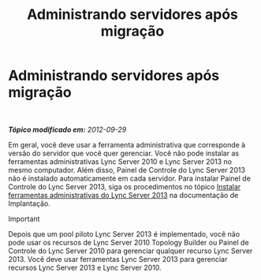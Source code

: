 ﻿---
title: Administrando servidores após migração
TOCTitle: Administrando servidores após migração
ms:assetid: 7b08f048-c951-4050-b77c-0fff351620e7
ms:mtpsurl: https://technet.microsoft.com/pt-br/library/JJ205023(v=OCS.15)
ms:contentKeyID: 49307208
ms.date: 05/19/2016
mtps_version: v=OCS.15
ms.translationtype: HT
---

# Administrando servidores após migração

 

_**Tópico modificado em:** 2012-09-29_

Em geral, você deve usar a ferramenta administrativa que corresponde à versão do servidor que você quer gerenciar. Você não pode instalar as ferramentas administrativas Lync Server 2010 e Lync Server 2013 no mesmo computador. Além disso, Painel de Controle do Lync Server 2013 não é instalado automaticamente em cada servidor. Para instalar Painel de Controle do Lync Server 2013, siga os procedimentos no tópico [Instalar ferramentas administrativas do Lync Server 2013](lync-server-2013-install-lync-server-administrative-tools.md) na documentação de Implantação.

> [!IMPORTANT]  
> Depois que um pool piloto Lync Server 2013 é implementado, você não pode usar os recursos de Lync Server 2010 Topology Builder ou Painel de Controle do Lync Server 2010 para gerenciar qualquer recurso Lync Server 2013. Você deve usar ferramentas Lync Server 2013 para gerenciar recursos Lync Server 2013 e Lync Server 2010.
